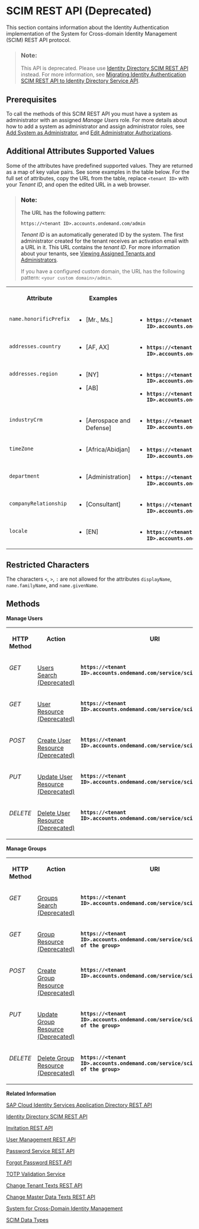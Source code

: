 <!-- loio2f215687fcf34170b0bbc8b36b60f2e9 -->

# SCIM REST API \(Deprecated\)

This section contains information about the Identity Authentication implementation of the System for Cross-domain Identity Management \(SCIM\) REST API protocol.



> ### Note:  
> This API is deprecated. Please use [Identity Directory SCIM REST API](https://api.sap.com/api/IdDS_SCIM/overview) instead. For more information, see [Migrating Identity Authentication SCIM REST API to Identity Directory Service API](migrating-identity-authentication-scim-rest-api-to-identity-directory-service-api-106dbe0.md).



## Prerequisites

To call the methods of this SCIM REST API you must have a system as administrator with an assigned *Manage Users* role. For more details about how to add a system as administrator and assign administrator roles, see [Add System as Administrator](../Operation-Guide/add-administrators-bbbdbdd.md#loiocefb742a36754b18bbe5c3503ac6d87c), and [Edit Administrator Authorizations](../Operation-Guide/edit-administrator-authorizations-86ee374.md).



<a name="loio2f215687fcf34170b0bbc8b36b60f2e9__additional_supported_values"/>

## Additional Attributes Supported Values

Some of the attributes have predefined supported values. They are returned as a map of key value pairs. See some examples in the table below. For the full set of attributes, copy the URL from the table, replace `<tenant ID>` with your *Tenant ID*, and open the edited URL in a web browser.

> ### Note:  
> The URL has the following pattern:
> 
> `https://<tenant ID>.accounts.ondemand.com/admin`
> 
> *Tenant ID* is an automatically generated ID by the system. The first administrator created for the tenant receives an activation email with a URL in it. This URL contains the *tenant ID*. For more information about your tenants, see [Viewing Assigned Tenants and Administrators](../viewing-assigned-tenants-and-administrators-f56e6f2.md).
> 
> If you have a configured custom domain, the URL has the following pattern: `<your custom domain>/admin`.


<table>
<tr>
<th valign="top">

Attribute



</th>
<th valign="top">

Examples



</th>
<th valign="top">

Full Sets



</th>
</tr>
<tr>
<td valign="top">

`name.honorificPrefix` 



</td>
<td valign="top">

-   \[Mr., Ms.\]




</td>
<td valign="top">

-   **`https://<tenant ID>.accounts.ondemand.com/md/salutations`**




</td>
</tr>
<tr>
<td valign="top">

`addresses.country` 



</td>
<td valign="top">

-   \[AF, AX\]




</td>
<td valign="top">

-   **`https://<tenant ID>.accounts.ondemand.com/md/countries`**




</td>
</tr>
<tr>
<td valign="top">

`addresses.region` 



</td>
<td valign="top">

-   \[NY\]

-   \[AB\]




</td>
<td valign="top">

-   **`https://<tenant ID>.accounts.ondemand.com/md/states/us`**

-   **`https://<tenant ID>.accounts.ondemand.com/md/states/ca`**




</td>
</tr>
<tr>
<td valign="top">

`industryCrm` 



</td>
<td valign="top">

-   \[Aerospace and Defense\]




</td>
<td valign="top">

-   **`https://<tenant ID>.accounts.ondemand.com/md/industries`**




</td>
</tr>
<tr>
<td valign="top">

`timeZone` 



</td>
<td valign="top">

-   \[Africa/Abidjan\]




</td>
<td valign="top">

-   **`https://<tenant ID>.accounts.ondemand.com/md/timezones`**




</td>
</tr>
<tr>
<td valign="top">

`department` 



</td>
<td valign="top">

-   \[Administration\]




</td>
<td valign="top">

-   **`https://<tenant ID>.accounts.ondemand.com/md/departments`**




</td>
</tr>
<tr>
<td valign="top">

`companyRelationship` 



</td>
<td valign="top">

-   \[Consultant\]




</td>
<td valign="top">

-   **`https://<tenant ID>.accounts.ondemand.com/md/relationships`**




</td>
</tr>
<tr>
<td valign="top">

`locale` 



</td>
<td valign="top">

-   \[EN\]




</td>
<td valign="top">

-   **`https://<tenant ID>.accounts.ondemand.com/md/languages`**




</td>
</tr>
</table>



<a name="loio2f215687fcf34170b0bbc8b36b60f2e9__section_m2y_xz5_xcb"/>

## Restricted Characters

The characters `<`, `>`, `:` are not allowed for the attributes `displayName`, `name.familyName`, and `name.givenName`.



<a name="loio2f215687fcf34170b0bbc8b36b60f2e9__section_mh4_lh2_nbb"/>

## Methods



**Manage Users**


<table>
<tr>
<th valign="top">

HTTP Method



</th>
<th valign="top">

Action



</th>
<th valign="top">

URI



</th>
</tr>
<tr>
<td valign="top">

*GET*



</td>
<td valign="top">

[Users Search \(Deprecated\)](users-search-deprecated-3af7dfa.md)



</td>
<td valign="top">

**`https://<tenant ID>.accounts.ondemand.com/service/scim/Users/`**



</td>
</tr>
<tr>
<td valign="top">

*GET*



</td>
<td valign="top">

[User Resource \(Deprecated\)](user-resource-deprecated-7ae17a6.md)



</td>
<td valign="top">

**`https://<tenant ID>.accounts.ondemand.com/service/scim/Users/<id>`**



</td>
</tr>
<tr>
<td valign="top">

*POST*



</td>
<td valign="top">

[Create User Resource \(Deprecated\)](create-user-resource-deprecated-cea8778.md)



</td>
<td valign="top">

**`https://<tenant ID>.accounts.ondemand.com/service/scim/Users`**



</td>
</tr>
<tr>
<td valign="top">

*PUT*



</td>
<td valign="top">

[Update User Resource \(Deprecated\)](update-user-resource-deprecated-9e36479.md)



</td>
<td valign="top">

**`https://<tenant ID>.accounts.ondemand.com/service/scim/Users/<id>`**



</td>
</tr>
<tr>
<td valign="top">

*DELETE*



</td>
<td valign="top">

[Delete User Resource \(Deprecated\)](delete-user-resource-deprecated-436015d.md)



</td>
<td valign="top">

**`https://<tenant ID>.accounts.ondemand.com/service/scim/Users/<id>`**



</td>
</tr>
</table>

**Manage Groups**


<table>
<tr>
<th valign="top">

HTTP Method



</th>
<th valign="top">

Action



</th>
<th valign="top">

URI



</th>
</tr>
<tr>
<td valign="top">

*GET*



</td>
<td valign="top">

[Groups Search \(Deprecated\)](groups-search-deprecated-77e6811.md)



</td>
<td valign="top">

**`https://<tenant ID>.accounts.ondemand.com/service/scim/Groups/`**



</td>
</tr>
<tr>
<td valign="top">

*GET*



</td>
<td valign="top">

[Group Resource \(Deprecated\)](group-resource-deprecated-8c6ebd7.md)



</td>
<td valign="top">

**`https://<tenant ID>.accounts.ondemand.com/service/scim/Groups/<id of the group>`**



</td>
</tr>
<tr>
<td valign="top">

*POST*



</td>
<td valign="top">

[Create Group Resource \(Deprecated\)](create-group-resource-deprecated-a831c94.md)



</td>
<td valign="top">

**`https://<tenant ID>.accounts.ondemand.com/service/scim/Groups`**



</td>
</tr>
<tr>
<td valign="top">

*PUT*



</td>
<td valign="top">

[Update Group Resource \(Deprecated\)](update-group-resource-deprecated-81ca50e.md)



</td>
<td valign="top">

**`https://<tenant ID>.accounts.ondemand.com/service/scim/Groups/<id of the group>`**



</td>
</tr>
<tr>
<td valign="top">

*DELETE*



</td>
<td valign="top">

[Delete Group Resource \(Deprecated\)](delete-group-resource-deprecated-41bb519.md)



</td>
<td valign="top">

**`https://<tenant ID>.accounts.ondemand.com/service/scim/Groups/<id of the group>`**



</td>
</tr>
</table>

**Related Information**  


[SAP Cloud Identity Services Application Directory REST API](sap-cloud-identity-services-application-directory-rest-api-a8fc935.md "Manage application configurations.")

[Identity Directory SCIM REST API](identity-directory-scim-rest-api-5be5692.md "Manage users, groups and custom schemas in the cloud.")

[Invitation REST API](invitation-rest-api-e55429f.md "The invitation service allows you to implement a request for user invitations.")

[User Management REST API](user-management-rest-api-e6bb70d.md "This REST API allows you to implement a request for user management, such as user registration, as well as SP user retrieval, deactivation and deletion.")

[Password Service REST API](password-service-rest-api-8d1016b.md "The password service is used for operations related to user passwords, such as verification of the user name and the password combination.")

[Forgot Password REST API](forgot-password-rest-api-d024fca.md "The forgot password REST API sends a reset password email.")

[TOTP Validation Service](totp-validation-service-3e4c3cf.md "Validation of time-based one-time password (TOTP).")

[Change Tenant Texts REST API](change-tenant-texts-rest-api-66ad80a.md#loio66ad80a6bbaf4fc3911232f7cc9a7de6 "The Change Tenant Texts REST API of Identity Authentication can be used to change the predefined texts and messages for end-user screens available per tenant in the Identity Authentication.")

[Change Master Data Texts REST API](change-master-data-texts-rest-api-b10fc6a.md#loiob10fc6a9a37c488a82ce7489b1fab64c "The Change Master Data Texts REST API can be used to change the predefined master data for each resource in Identity Authentication.")

[System for Cross-Domain Identity Management](https://tools.ietf.org/html/draft-ietf-scim-api-19)

[SCIM Data Types](https://tools.ietf.org/html/rfc7643#section-2.3)

